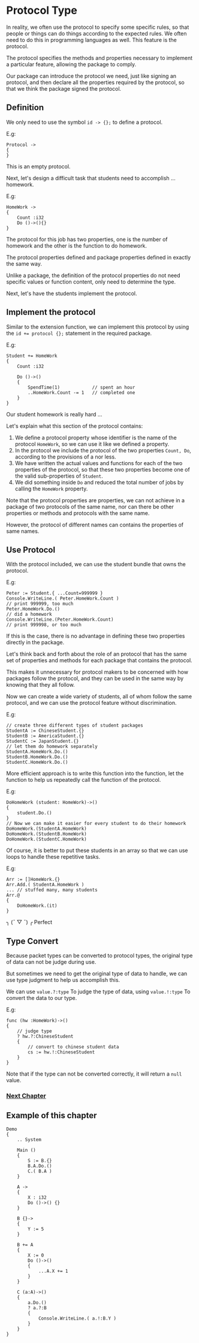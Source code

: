 # Protocol Type
In reality, we often use the protocol to specify some specific rules, so that people or things can do things according to the expected rules.
We often need to do this in programming languages as well. This feature is the protocol.

The protocol specifies the methods and properties necessary to implement a particular feature, allowing the package to comply.

Our package can introduce the protocol we need, just like signing an protocol, and then declare all the properties required by the protocol, so that we think the package signed the protocol.
## Definition
We only need to use the symbol `id -> {};` to define a protocol.

E.g:
```
Protocol ->
{
}
```
This is an empty protocol.

Next, let's design a difficult task that students need to accomplish ... homework.

E.g:
```
HomeWork ->
{
    Count :i32
    Do ()->(){}
}
```
The protocol for this job has two properties, one is the number of homework and the other is the function to do homework.

The protocol properties defined and package properties defined in exactly the same way.

Unlike a package, the definition of the protocol properties do not need specific values or function content, only need to determine the type.

Next, let's have the students implement the protocol.
## Implement the protocol
Similar to the extension function, we can implement this protocol by using the `id += protocol {};` statement in the required package.

E.g:
```
Student += HomeWork
{
    Count :i32

    Do ()->()
    {
        SpendTime(1)            // spent an hour
        ..HomeWork.Count -= 1   // completed one
    }
}
```
Our student homework is really hard ...

Let's explain what this section of the protocol contains:
1. We define a protocol property whose identifier is the name of the protocol `HomeWork`, so we can use it like we defined a property.
1. In the protocol we include the protocol of the two properties `Count, Do`, according to the provisions of a nor less.
1. We have written the actual values ​​and functions for each of the two properties of the protocol, so that these two properties become one of the valid sub-properties of `Student`.
1. We did something inside `Do` and reduced the total number of jobs by calling the `HomeWork` property.

Note that the protocol properties are properties, we can not achieve in a package of two protocols of the same name, nor can there be other properties or methods and protocols with the same name. 

However, the protocol of different names can contains the properties of same names.

## Use Protocol
With the protocol included, we can use the student bundle that owns the protocol.

E.g:
```
Peter := Student.{ ...Count=999999 }
Console.WriteLine.( Peter.HomeWork.Count )
// print 999999, too much
Peter.HomeWork.Do.()
// did a homework
Console.WriteLine.(Peter.HomeWork.Count)
// print 999998, or too much
```
If this is the case, there is no advantage in defining these two properties directly in the package.

Let's think back and forth about the role of an protocol that has the same set of properties and methods for each package that contains the protocol.

This makes it unnecessary for protocol makers to be concerned with how packages follow the protocol, and they can be used in the same way by knowing that they all follow.

Now we can create a wide variety of students, all of whom follow the same protocol, and we can use the protocol feature without discrimination.

E.g:
```
// create three different types of student packages
StudentA := ChineseStudent.{}
StudentB := AmericaStudent.{}
StudentC := JapanStudent.{}
// let them do homework separately
StudentA.HomeWork.Do.()
StudentB.HomeWork.Do.()
StudentC.HomeWork.Do.()
```
More efficient approach is to write this function into the function, let the function to help us repeatedly call the function of the protocol.

E.g:
```
DoHomeWork (student: HomeWork)->()
{
    student.Do.()
}
// Now we can make it easier for every student to do their homework
DoHomeWork.(StudentA.HomeWork)
DoHomeWork.(StudentB.HomeWork)
DoHomeWork.(StudentC.HomeWork)
```
Of course, it is better to put these students in an array so that we can use loops to handle these repetitive tasks.

E.g:
```
Arr := []HomeWork.{}
Arr.Add.( StudentA.HomeWork )
... // stuffed many, many students
Arr.@
{
    DoHomeWork.(it)
}
```
╮ (¯ ▽ ¯) ╭
Perfect

## Type Convert
Because packet types can be converted to protocol types, the original type of data can not be judge during use.

But sometimes we need to get the original type of data to handle, we can use type judgment to help us accomplish this.

We can use `value.?:type` To judge the type of data, using `value.!:type` To convert the data to our type.

E.g:
```
func (hw :HomeWork)->()
{
    // judge type
    ? hw.?:ChineseStudent 
    {
        // convert to chinese student data
        cs := hw.!:ChineseStudent
    }
}
```
Note that if the type can not be converted correctly, it will return a `null` value.

### [Next Chapter](enumeration-type.md)

## Example of this chapter
```
Demo
{
    .. System

    Main ()
    {
        S := B.{}
        B.A.Do.()
        C.( B.A )
    }

    A ->
    {
        X : i32
        Do ()->() {}
    }

    B {}->
    {
        Y := 5
    }

    B += A
    {
        X := 0
        Do ()->() 
        {
            ...A.X += 1
        }
    }

    C (a:A)->()
    {
        a.Do.()
        ? a.?:B 
        {
            Console.WriteLine.( a.!:B.Y )
        }
    }
}
```